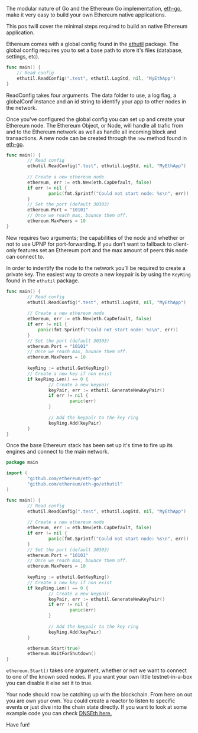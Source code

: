 The modular nature of Go and the Ethereum Go implementation, [eth-go](github.com/ethereum/eth-go), make it very easy to build your own Ethereum native applications. 

This pos twill cover the minimal steps required to build an native Ethereum application.

Ethereum comes with a global config found in the [ethutil](https://github.com/ethereum/eth-go/ethutil) package. The global config requires you to set a base path to store it's files (database, settings, etc).

```go
func main() {
	// Read config
	ethutil.ReadConfig(".test", ethutil.LogStd, nil, "MyEthApp")
}
```  

ReadConfig takes four arguments. The data folder to use, a log flag, a globalConf instance and an id string to identify your app to other nodes in the network.

Once you've configured the global config you can set up and create your Ethereum node. The Ethereum Object, or Node, will handle all trafic from and to the Ethereum network as well as handle all incoming block and transactions. A new node can be created through the `new` method found in [eth-go](github.com/ethereum/eth-go).

```go
func main() {
		// Read config
        ethutil.ReadConfig(".test", ethutil.LogStd, nil, "MyEthApp")
        
        // Create a new ethereum node
        ethereum, err := eth.New(eth.CapDefault, false)
        if err != nil {
            	panic(fmt.Sprintf("Could not start node: %s\n", err))
        }
        // Set the port (default 30303)
        ethereum.Port = "10101"
        // Once we reach max, bounce them off.
        ethereum.MaxPeers = 10
}
```

New requires two arguments; the capabilities of the node and whether or not to use UPNP for port-forwarding. If you don't want to fallback to client-only features set an Ethereum port and the max amount of peers this node can connect to. 

In order to indentify the node to the network you'll be required to create a private key. The easiest way to create a new keypair is by using the `KeyRing` found in the `ethutil` package.

```go
func main() {
    	// Read config
        ethutil.ReadConfig(".test", ethutil.LogStd, nil, "MyEthApp")
        
        // Create a new ethereum node
        ethereum, err := eth.New(eth.CapDefault, false)
        if err != nil {
            panic(fmt.Sprintf("Could not start node: %s\n", err))
        }
        // Set the port (default 30303)
        ethereum.Port = "10101"
        // Once we reach max, bounce them off.
        ethereum.MaxPeers = 10
        
        keyRing := ethutil.GetKeyRing()
        // Create a new key if non exist
        if keyRing.Len() == 0 {
    	    	// Create a new keypair
	        	keyPair, err := ethutil.GenerateNewKeyPair()
    	        if err != nil {
        		    	panic(err)
	            }
            
    	        // Add the keypair to the key ring
        	    keyRing.Add(keyPair)
        }
}
```

Once the base Ethereum stack has been set up it's time to fire up its engines and connect to the main network.

```go
package main

import (
		"github.com/ethereum/eth-go"
		"github.com/ethereum/eth-go/ethutil"
)

func main() {
	    // Read config
    	ethutil.ReadConfig(".test", ethutil.LogStd, nil, "MyEthApp")
    
	    // Create a new ethereum node
    	ethereum, err := eth.New(eth.CapDefault, false)
	    if err != nil {
    		    panic(fmt.Sprintf("Could not start node: %s\n", err))
	    }
    	// Set the port (default 30303)
	    ethereum.Port = "10101"
    	// Once we reach max, bounce them off.
	    ethereum.MaxPeers = 10
    
    	keyRing := ethutil.GetKeyRing()
	    // Create a new key if non exist
    	if keyRing.Len() == 0 {
        		// Create a new keypair
		        keyPair, err := ethutil.GenerateNewKeyPair()
        		if err != nil {
			            panic(err)
        		}
        
		        // Add the keypair to the key ring
        		keyRing.Add(keyPair)
	    }

    	ethereum.Start(true)
	    ethereum.WaitForShutdown()
}
```

`ethereum.Start()` takes one argument, whether or not we want to connect to one of the known seed nodes. If you want your own little testnet-in-a-box you can disable it else set it to true.

Your node should now be catching up with the blockchain. From here on out you are own your own. You could create a reactor to listen to specific events or just dive into the chain state directly. If you want to look at some example code you can check [DNSEth here.](https://github.com/maran/dnseth)

Have fun!